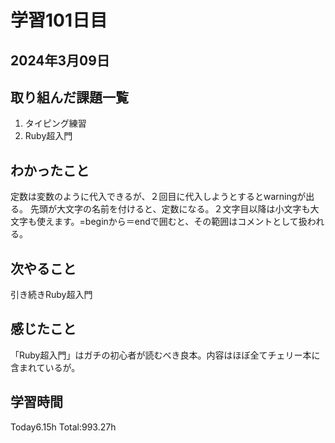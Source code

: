 # 学習101日目
## 2024年3月09日
## 取り組んだ課題一覧
1. タイピング練習
2. Ruby超入門
## わかったこと
定数は変数のように代入できるが、２回目に代入しようとするとwarningが出る。
先頭が大文字の名前を付けると、定数になる。２文字目以降は小文字も大文字も使えます。=beginから＝endで囲むと、その範囲はコメントとして扱われる。
## 次やること
引き続きRuby超入門
## 感じたこと
「Ruby超入門」はガチの初心者が読むべき良本。内容はほぼ全てチェリー本に含まれているが。
## 学習時間
 Today6.15h
 Total:993.27h
